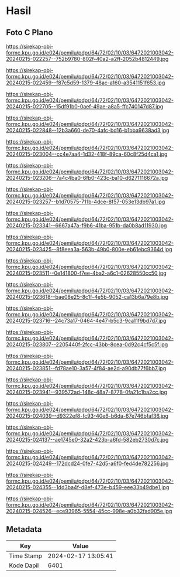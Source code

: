 # Hasil

## Foto C Plano

https://sirekap-obj-formc.kpu.go.id/e024/pemilu/pdpr/64/72/02/10/03/6472021003042-20240215-022257--752b9780-802f-40a2-a2ff-2052b4812449.jpg

https://sirekap-obj-formc.kpu.go.id/e024/pemilu/pdpr/64/72/02/10/03/6472021003042-20240215-022459--f87c5d59-1379-48ac-a160-a3541151f653.jpg

https://sirekap-obj-formc.kpu.go.id/e024/pemilu/pdpr/64/72/02/10/03/6472021003042-20240215-022705--15df91b0-0aef-49ae-a8a5-ffc740147d87.jpg

https://sirekap-obj-formc.kpu.go.id/e024/pemilu/pdpr/64/72/02/10/03/6472021003042-20240215-022848--12b3a660-de70-4afc-bd16-b1bba9638ad3.jpg

https://sirekap-obj-formc.kpu.go.id/e024/pemilu/pdpr/64/72/02/10/03/6472021003042-20240215-023004--cc4e7aa4-1d32-418f-89ca-60c8f25d4ca1.jpg

https://sirekap-obj-formc.kpu.go.id/e024/pemilu/pdpr/64/72/02/10/03/6472021003042-20240215-023206--7a4c4ba0-6fb0-423c-ba10-d6271116672a.jpg

https://sirekap-obj-formc.kpu.go.id/e024/pemilu/pdpr/64/72/02/10/03/6472021003042-20240215-023257--b1d70575-711b-4dce-8f57-053e13db97a1.jpg

https://sirekap-obj-formc.kpu.go.id/e024/pemilu/pdpr/64/72/02/10/03/6472021003042-20240215-023341--6667a47a-f9b6-41ba-951b-da0b8ad11930.jpg

https://sirekap-obj-formc.kpu.go.id/e024/pemilu/pdpr/64/72/02/10/03/6472021003042-20240215-023425--8f8eea3a-563b-49b0-800e-eb61ebc9364d.jpg

https://sirekap-obj-formc.kpu.go.id/e024/pemilu/pdpr/64/72/02/10/03/6472021003042-20240215-023511--0e141800-f7ee-4ba2-a6c1-02628550cc50.jpg

https://sirekap-obj-formc.kpu.go.id/e024/pemilu/pdpr/64/72/02/10/03/6472021003042-20240215-023618--bae08e25-8c1f-4e5b-9052-ca13b6a79e8b.jpg

https://sirekap-obj-formc.kpu.go.id/e024/pemilu/pdpr/64/72/02/10/03/6472021003042-20240215-023716--24c73a17-0464-4e47-b5c3-9ca11f9bd7d7.jpg

https://sirekap-obj-formc.kpu.go.id/e024/pemilu/pdpr/64/72/02/10/03/6472021003042-20240215-023807--2205440f-2fcc-43bb-8cea-0d92c4cf5c5f.jpg

https://sirekap-obj-formc.kpu.go.id/e024/pemilu/pdpr/64/72/02/10/03/6472021003042-20240215-023851--fd78ae10-3a57-4f84-ae2d-a90db77f6bb7.jpg

https://sirekap-obj-formc.kpu.go.id/e024/pemilu/pdpr/64/72/02/10/03/6472021003042-20240215-023941--939572ad-148c-48a7-8778-0fa21c1ba2cc.jpg

https://sirekap-obj-formc.kpu.go.id/e024/pemilu/pdpr/64/72/02/10/03/6472021003042-20240215-024039--d9322ef8-fc93-40e6-b6da-67e746bfaf36.jpg

https://sirekap-obj-formc.kpu.go.id/e024/pemilu/pdpr/64/72/02/10/03/6472021003042-20240215-024137--ae1745e0-32a2-423b-a6fd-582eb2730d7c.jpg

https://sirekap-obj-formc.kpu.go.id/e024/pemilu/pdpr/64/72/02/10/03/6472021003042-20240215-024249--172dcd24-0fe7-42d5-a6f0-fed4de782256.jpg

https://sirekap-obj-formc.kpu.go.id/e024/pemilu/pdpr/64/72/02/10/03/6472021003042-20240215-024355--1dd3ba4f-d8ef-473e-b459-eee33b49dbe1.jpg

https://sirekap-obj-formc.kpu.go.id/e024/pemilu/pdpr/64/72/02/10/03/6472021003042-20240215-024526--ece93965-5554-45cc-998e-a0b32fad905e.jpg


## Metadata

| Key        | Value               |
| ---------- | ------------------- |
| Time Stamp | 2024-02-17 13:05:41 |
| Kode Dapil | 6401                |



